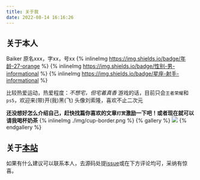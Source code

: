 ```yaml
---
title: 关于我
date: 2022-08-14 16:16:26
---
```


关于本人
---

Baiker 原名xxx，字xx，号xx
{% inlineImg https://img.shields.io/badge/年龄-27-orange %}
{% inlineImg https://img.shields.io/badge/性别-男-informational %}
{% inlineImg https://img.shields.io/badge/星座-射手-informational %}

比较热爱运动，热爱程度：*不想宅，但宅着真香*
游戏的话，目前只会`王者荣耀`和`ps5`，欢迎来(带)开(我)黑(飞)
头像刘索隆，喜欢不止二次元

**还没想好怎么介绍自己，赶快找篇你喜欢的文章`打赏`激励一下吧！或者现在就可以请我喝杯奶茶** {% inlineImg ./img/cup-border.png %}
{% gallery %}
![](./img/wechat.jpeg)
{% endgallery %}

关于[本站](https://github.com/NinthRose/blog_source#readme)
---

如果有什么建议可以联系本人，去源码处提[issue](https://github.com/NinthRose/blog_source/issues)或在下方评论均可，采纳有惊喜。
